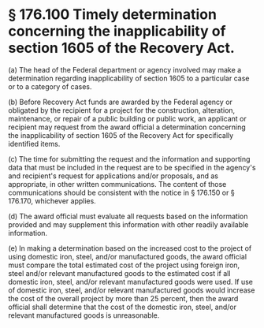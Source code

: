 # § 176.100   Timely determination concerning the inapplicability of section 1605 of the Recovery Act.

(a) The head of the Federal department or agency involved may make a determination regarding inapplicability of section 1605 to a particular case or to a category of cases.


(b) Before Recovery Act funds are awarded by the Federal agency or obligated by the recipient for a project for the construction, alteration, maintenance, or repair of a public building or public work, an applicant or recipient may request from the award official a determination concerning the inapplicability of section 1605 of the Recovery Act for specifically identified items.


(c) The time for submitting the request and the information and supporting data that must be included in the request are to be specified in the agency's and recipient's request for applications and/or proposals, and as appropriate, in other written communications. The content of those communications should be consistent with the notice in § 176.150 or § 176.170, whichever applies.


(d) The award official must evaluate all requests based on the information provided and may supplement this information with other readily available information.


(e) In making a determination based on the increased cost to the project of using domestic iron, steel, and/or manufactured goods, the award official must compare the total estimated cost of the project using foreign iron, steel and/or relevant manufactured goods to the estimated cost if all domestic iron, steel, and/or relevant manufactured goods were used. If use of domestic iron, steel, and/or relevant manufactured goods would increase the cost of the overall project by more than 25 percent, then the award official shall determine that the cost of the domestic iron, steel, and/or relevant manufactured goods is unreasonable.




